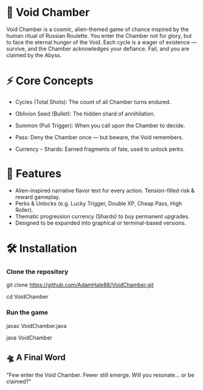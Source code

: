 # 🌌 Void Chamber

Void Chamber is a cosmic, alien-themed game of chance inspired by the human ritual of Russian Roulette. You enter the Chamber not for glory, but to face the eternal hunger of the Void. Each cycle is a wager of existence — survive, and the Chamber acknowledges your defiance. Fail, and you are claimed by the Abyss.

# ⚡ Core Concepts

- Cycles (Total Shots): The count of all Chamber turns endured.

- Oblivion Seed (Bullet): The hidden shard of annihilation.

- Summon (Pull Trigger): When you call upon the Chamber to decide.

- Pass: Deny the Chamber once — but beware, the Void remembers.

- Currency – Shards: Earned fragments of fate, used to unlock perks.

# 🎯 Features

- Alien-inspired narrative flavor text for every action. Tension-filled risk & reward gameplay.
- Perks & Unlocks (e.g. Lucky Trigger, Double XP, Cheap Pass, High Roller).
- Thematic progression currency (Shards) to buy permanent upgrades.
- Designed to be expanded into graphical or terminal-based versions.

# 🛠️ Installation

### Clone the repository

git clone <https://github.com/AdamHale88/VoidChamber.git>

cd VoidChamber

### Run the game

javac VoidChamber.java


java VoidChamber

## 🛸 A Final Word

"Few enter the Void Chamber.
Fewer still emerge.
Will you resonate… or be claimed?"
